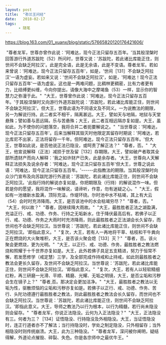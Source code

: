 ```yaml
---
layout: post
title:  "弥兰王问经"
date:   2018-02-17
tags:
      - 随笔
---
```



https://blog.163.com/01_xuanx/blog/static/57665820120176421606/



 "尊者龙军，世尊亦曾作此说：'阿难达，现今正法只留存五百年。'当其般涅槃时回答游行外道苏跋陀（52）所问时，世尊又说：'苏跋陀，若此诸比库能正住，则世间不会缺乏阿拉汉'。此是完全语，此是无余语，此是不变语。尊者龙军。若如来曾说：'阿难达，现今正法只留存五百年'，如是，'世间［131］不会缺乏阿拉汉'一语为虚妄。若如来又说：'世间不会缺乏阿拉汉'，如是，'阿难达！现今正法只留存五百年'一语为虚妄。这也是一两难问题，比稠林更稠密，比有力者更有力，比结缚更纠缠，今向你提出，请像大海中之摩竭鱼（53）一样，显示你的智慧力之弥漫于此。"
 "大王，世尊曾作此说：'阿难达，现今正法只留存五百年。'于其般涅槃时又向游行外道苏跋陀说：'苏跋陀，若此诸比库能正住，则世间不会缺乏阿拉汉'。但大王，世尊此语为不同语文及不同义。一为说教法的期限，另一为解说行持。此二者实不相干，隔离甚远。大王，譬如天与地隔，地狱与天堂悬殊；譬如善与恶远隔，乐与苦悬殊；大王，此二者互相远隔亦复如是。大王，虽如此，为不使你的问题落空，我将合并二者扼要解说之。"
 "当世尊说：'阿难达，现今正法只留存五百年'。后来当解释其毁灭时他限定其留存时期说：'阿难达，若比库尼不出家，正法将留存一千年。但阿难达，现今正法只留存五百年。'但大王，世尊如此说，是否他说正法已隐没，或呵责了解正法？"
 "尊者，否。"
 "大王，他宣说解释（正法）减损于世及留［132］存期限。大王，譬如破产者取其全部所遗财产而向人解释：'我之如许财产已失，此是余存者。'大王，世尊向人天解释正法损失及说余存者：'阿难达，现今正法只留存五百年'但大王，世尊之说此语：'阿难达，现今正法只留存五百年。'\-\-\-\-\--此指教法的期限。当其般涅槃时向众沙门宣布及向苏跋陀游行外道说：'苏跋陀，若此诸比库能正住，则世间不会缺乏阿拉汉。'此指行持的解说亦复如是。你把期限及（行持）的解说混作一味。但若是你的愿望，我将混作一味解说，请谛听，作意，勿有迷疑之心。"
 "大王，假如有一池塘新水盈满，顶际充溢，作堤环绕。尔时池中水不枯竭，其上有大云（54）会时时充沛降雨。大王，是否该池中的水会枯竭穷尽？"
 "尊者，否。"
 "大王，何以故？"
 "尊者，因继续降大雨故。"
 "大王，最胜胜者正法之湖盈满，充溢正行、戒、功德、作务、行持之无垢新水，住于降伏最高后有。若佛子以正行、戒、功德、作务之大雨时时充沛降雨，则此最胜胜者之正法湖会长久留存，而世间也不会缺乏阿拉汉。当世尊说：'苏跋陀，若此诸比库能正住，则世间不会缺乏阿拉汉。'即指此意义。"
 "复次，大王，若有人一再地将干草、枯枝和干牛粪向正在燃烧的大火聚堆积，大王，是否该火聚会熄［133］灭？"
 "尊者，否。该火聚会更燃烧，更为光明。"
 "大王，以正行、戒、功德、作务，最胜胜者之教法燃烧和照耀于十千世界亦复如是。大王，此外若佛子具足五支精进，努力于恒常不懈，若发愿修学（戒定慧）三学，及全部完成作持戒和止持戒，如此则最胜胜者之教法会更长久留存，及世间不会缺乏阿拉汉。当世尊说：'苏跋陀，若此诸比库能正住，则世间不会缺乏阿拉汉。'即指此意义。"
 "复次，大王，若有人以轻软精细红粉，再三研磨一光滑、平顺、精磨、光耀、无垢之明镜，大王，是否尘垢和污秽会生在镜子上？"
 "尊者,否。那决定会更加洁净。"
 "大王，最胜胜者之教法以无垢为性，驱散烦恼的尘垢和污秽亦复如是。若佛子以正行、戒、功德、作务、苦行、头陀功德遵行最胜胜者之教法，则此最胜胜者之教法会长久留存，而世间也不会缺乏阿拉汉。当世尊说：'苏跋陀，若此诸比库能正住，则世间不会缺乏阿拉汉。'即指此意义。大王，导师之教法乃以行为根本，以行为精髓，若行尚未隐没则会留存。"
 "尊者龙军，你说正法隐没。云何为入正法隐没？"
 "大王，正法隐没有三。何者为三？［134］证悟隐没、行持隐没及外相隐没。大王，当证悟隐没时，连正行道者亦不了解法；当行持隐没时，学处之制定隐没，只外相留存；当外相隐没时则传统崩溃。大王，此为三种隐没。"
 "尊者龙军，深问被你阐明，疑结得解，外道论点摧毁、碎裂、失色。你是各宗师中之最优牛王。"

